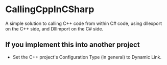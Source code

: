 # CallingCppInCSharp
A simple solution to calling C++ code from within C# code, using dllexport on the C++ side, and DllImport on the C# side.

## If you implement this into another project 
- Set the C++ project's Configuration Type (in general) to Dynamic Link.

